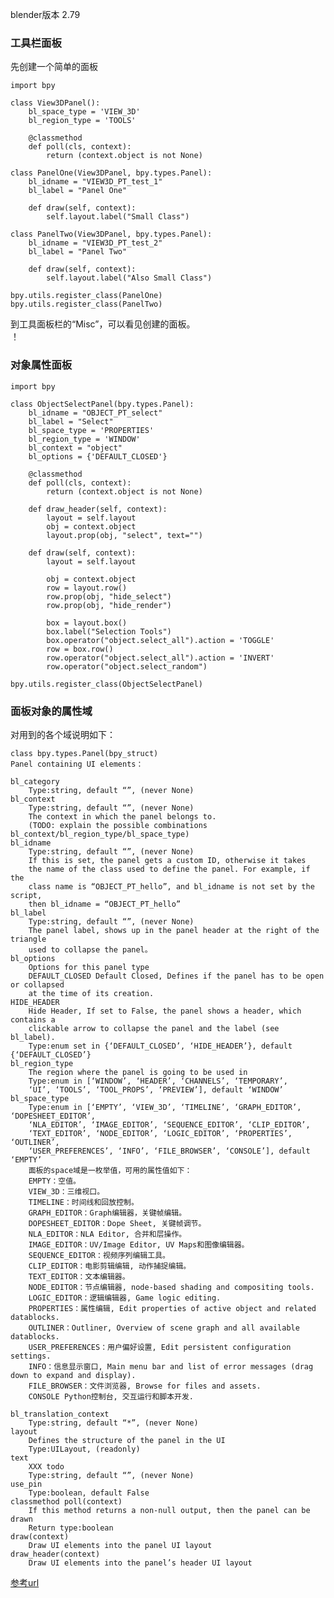 blender版本 2.79

### 工具栏面板
先创建一个简单的面板

    import bpy

    class View3DPanel():
        bl_space_type = 'VIEW_3D'
        bl_region_type = 'TOOLS'

        @classmethod
        def poll(cls, context):
            return (context.object is not None)

    class PanelOne(View3DPanel, bpy.types.Panel):
        bl_idname = "VIEW3D_PT_test_1"
        bl_label = "Panel One"

        def draw(self, context):
            self.layout.label("Small Class")

    class PanelTwo(View3DPanel, bpy.types.Panel):
        bl_idname = "VIEW3D_PT_test_2"
        bl_label = "Panel Two"

        def draw(self, context):
            self.layout.label("Also Small Class")

    bpy.utils.register_class(PanelOne)
    bpy.utils.register_class(PanelTwo)
到工具面板栏的“Misc”，可以看见创建的面板。  
！[]()

### 对象属性面板

    import bpy

    class ObjectSelectPanel(bpy.types.Panel):
        bl_idname = "OBJECT_PT_select"
        bl_label = "Select"
        bl_space_type = 'PROPERTIES'
        bl_region_type = 'WINDOW'
        bl_context = "object"
        bl_options = {'DEFAULT_CLOSED'}

        @classmethod
        def poll(cls, context):
            return (context.object is not None)

        def draw_header(self, context):
            layout = self.layout
            obj = context.object
            layout.prop(obj, "select", text="")

        def draw(self, context):
            layout = self.layout

            obj = context.object
            row = layout.row()
            row.prop(obj, "hide_select")
            row.prop(obj, "hide_render")

            box = layout.box()
            box.label("Selection Tools")
            box.operator("object.select_all").action = 'TOGGLE'
            row = box.row()
            row.operator("object.select_all").action = 'INVERT'
            row.operator("object.select_random")

    bpy.utils.register_class(ObjectSelectPanel)
    
### 面板对象的属性域
对用到的各个域说明如下：

    class bpy.types.Panel(bpy_struct)
    Panel containing UI elements：

    bl_category
        Type:string, default “”, (never None)
    bl_context
        Type:string, default “”, (never None)   
        The context in which the panel belongs to. 
        (TODO: explain the possible combinations bl_context/bl_region_type/bl_space_type)   
    bl_idname
        Type:string, default “”, (never None)  
        If this is set, the panel gets a custom ID, otherwise it takes 
        the name of the class used to define the panel. For example, if the 
        class name is “OBJECT_PT_hello”, and bl_idname is not set by the script,
        then bl_idname = “OBJECT_PT_hello”
    bl_label
        Type:string, default “”, (never None) 
        The panel label, shows up in the panel header at the right of the triangle 
        used to collapse the panel。
    bl_options
        Options for this panel type
        DEFAULT_CLOSED Default Closed, Defines if the panel has to be open or collapsed 
        at the time of its creation.
    HIDE_HEADER
        Hide Header, If set to False, the panel shows a header, which contains a
        clickable arrow to collapse the panel and the label (see bl_label).
        Type:enum set in {‘DEFAULT_CLOSED’, ‘HIDE_HEADER’}, default {‘DEFAULT_CLOSED’}    
    bl_region_type
        The region where the panel is going to be used in
        Type:enum in [‘WINDOW’, ‘HEADER’, ‘CHANNELS’, ‘TEMPORARY’, 
        ‘UI’, ‘TOOLS’, ‘TOOL_PROPS’, ‘PREVIEW’], default ‘WINDOW’    
    bl_space_type
        Type:enum in [‘EMPTY’, ‘VIEW_3D’, ‘TIMELINE’, ‘GRAPH_EDITOR’, ‘DOPESHEET_EDITOR’,
        ‘NLA_EDITOR’, ‘IMAGE_EDITOR’, ‘SEQUENCE_EDITOR’, ‘CLIP_EDITOR’, 
        ‘TEXT_EDITOR’, ‘NODE_EDITOR’, ‘LOGIC_EDITOR’, ‘PROPERTIES’, ‘OUTLINER’, 
        ‘USER_PREFERENCES’, ‘INFO’, ‘FILE_BROWSER’, ‘CONSOLE’], default ‘EMPTY’  
        面板的space域是一枚举值，可用的属性值如下：
        EMPTY：空值。
        VIEW_3D：三维视口。
        TIMELINE：时间线和回放控制。
        GRAPH_EDITOR：Graph编辑器，关键帧编辑。
        DOPESHEET_EDITOR：Dope Sheet, 关键帧调节。
        NLA_EDITOR：NLA Editor, 合并和层操作。
        IMAGE_EDITOR：UV/Image Editor, UV Maps和图像编辑器。
        SEQUENCE_EDITOR：视频序列编辑工具。
        CLIP_EDITOR：电影剪辑编辑, 动作捕捉编辑。
        TEXT_EDITOR：文本编辑器。
        NODE_EDITOR：节点编辑器, node-based shading and compositing tools.
        LOGIC_EDITOR：逻辑编辑器, Game logic editing.
        PROPERTIES：属性编辑, Edit properties of active object and related datablocks.
        OUTLINER：Outliner, Overview of scene graph and all available datablocks.
        USER_PREFERENCES：用户偏好设置, Edit persistent configuration settings.
        INFO：信息显示窗口, Main menu bar and list of error messages (drag down to expand and display).
        FILE_BROWSER：文件浏览器, Browse for files and assets.
        CONSOLE Python控制台, 交互运行和脚本开发.
      
    bl_translation_context
        Type:string, default “*”, (never None)
    layout
        Defines the structure of the panel in the UI
        Type:UILayout, (readonly)    
    text
        XXX todo
        Type:string, default “”, (never None)    
    use_pin
        Type:boolean, default False    
    classmethod poll(context)
        If this method returns a non-null output, then the panel can be drawn
        Return type:boolean    
    draw(context)
        Draw UI elements into the panel UI layout
    draw_header(context)
        Draw UI elements into the panel’s header UI layout




[参考url](https://my.oschina.net/u/2306127/blog/372116)
